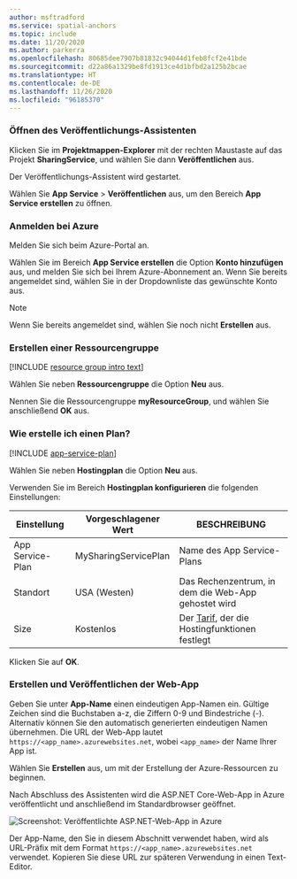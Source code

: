 ```yaml
---
author: msftradford
ms.service: spatial-anchors
ms.topic: include
ms.date: 11/20/2020
ms.author: parkerra
ms.openlocfilehash: 80685dee7907b81832c94044d1feb8fcf2e41bde
ms.sourcegitcommit: d22a86a1329be8fd1913ce4d1bfbd2a125b2bcae
ms.translationtype: HT
ms.contentlocale: de-DE
ms.lasthandoff: 11/26/2020
ms.locfileid: "96185370"
---
```

### <a name="open-the-publish-wizard"></a>Öffnen des Veröffentlichungs-Assistenten

Klicken Sie im **Projektmappen-Explorer** mit der rechten Maustaste auf das Projekt **SharingService**, und wählen Sie dann **Veröffentlichen** aus.

Der Veröffentlichungs-Assistent wird gestartet. 

Wählen Sie **App Service** > **Veröffentlichen** aus, um den Bereich **App Service erstellen** zu öffnen.

### <a name="sign-in-to-azure"></a>Anmelden bei Azure

Melden Sie sich beim Azure-Portal an.

Wählen Sie im Bereich **App Service erstellen** die Option **Konto hinzufügen** aus, und melden Sie sich bei Ihrem Azure-Abonnement an. Wenn Sie bereits angemeldet sind, wählen Sie in der Dropdownliste das gewünschte Konto aus.

   > [!NOTE]
   > Wenn Sie bereits angemeldet sind, wählen Sie noch nicht **Erstellen** aus.
   >

### <a name="create-a-resource-group"></a>Erstellen einer Ressourcengruppe

[!INCLUDE [resource group intro text](resource-group.md)]

Wählen Sie neben **Ressourcengruppe** die Option **Neu** aus.

Nennen Sie die Ressourcengruppe **myResourceGroup**, und wählen Sie anschließend **OK** aus.

### <a name="create-an-app-service-plan"></a>Wie erstelle ich einen Plan?

[!INCLUDE [app-service-plan](app-service-plan.md)]

Wählen Sie neben **Hostingplan** die Option **Neu** aus.

Verwenden Sie im Bereich **Hostingplan konfigurieren** die folgenden Einstellungen:

| Einstellung | Vorgeschlagener Wert | BESCHREIBUNG |
|-|-|-|
|App Service-Plan| MySharingServicePlan | Name des App Service-Plans |
| Standort | USA (Westen) | Das Rechenzentrum, in dem die Web-App gehostet wird |
| Size | Kostenlos | Der [Tarif](https://azure.microsoft.com/pricing/details/app-service/?ref=microsoft.com&utm_source=microsoft.com&utm_medium=docs&utm_campaign=visualstudio), der die Hostingfunktionen festlegt |

Klicken Sie auf **OK**.

### <a name="create-and-publish-the-web-app"></a>Erstellen und Veröffentlichen der Web-App

Geben Sie unter **App-Name** einen eindeutigen App-Namen ein. Gültige Zeichen sind die Buchstaben a-z, die Ziffern 0-9 und Bindestriche (-). Alternativ können Sie den automatisch generierten eindeutigen Namen übernehmen. Die URL der Web-App lautet `https://<app_name>.azurewebsites.net`, wobei `<app_name>` der Name Ihrer App ist.

Wählen Sie **Erstellen** aus, um mit der Erstellung der Azure-Ressourcen zu beginnen.

   Nach Abschluss des Assistenten wird die ASP.NET Core-Web-App in Azure veröffentlicht und anschließend im Standardbrowser geöffnet.

  ![Screenshot: Veröffentlichte ASP.NET-Web-App in Azure](./media/spatial-anchors-azure/web-app-running-live.png)

Der App-Name, den Sie in diesem Abschnitt verwendet haben, wird als URL-Präfix mit dem Format `https://<app_name>.azurewebsites.net` verwendet. Kopieren Sie diese URL zur späteren Verwendung in einen Text-Editor.
